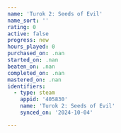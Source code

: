 ```yaml
---
name: 'Turok 2: Seeds of Evil'
name_sort: ''
rating: 0
active: false
progress: new
hours_played: 0
purchased_on: .nan
started_on: .nan
beaten_on: .nan
completed_on: .nan
mastered_on: .nan
identifiers:
  - type: steam
    appid: '405830'
    name: 'Turok 2: Seeds of Evil'
    synced_on: '2024-10-04'

---
```

